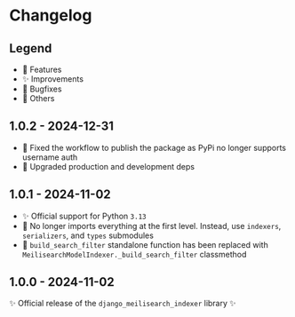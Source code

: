 # Changelog

## Legend

- 🚀 Features
- ✨ Improvements
- 🐞 Bugfixes
- 🔧 Others

## 1.0.2 - 2024-12-31

- 🐞 Fixed the workflow to publish the package as PyPi no longer supports username auth
- 🔧 Upgraded production and development deps

## 1.0.1 - 2024-11-02

- ✨ Official support for Python `3.13`
- 🐞 No longer imports everything at the first level. Instead, use `indexers`, `serializers`, and `types` submodules
- 🔧 `build_search_filter` standalone function has been replaced with `MeilisearchModelIndexer._build_search_filter` classmethod

## 1.0.0 - 2024-11-02

✨ Official release of the `django_meilisearch_indexer` library ✨
